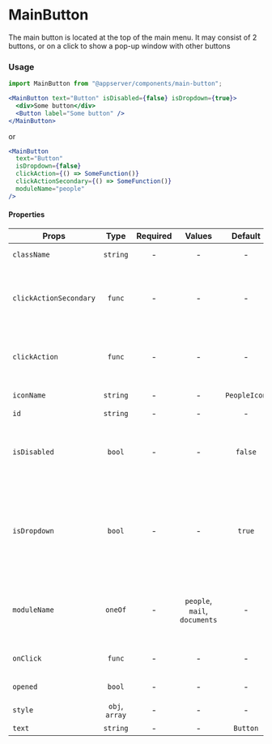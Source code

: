 # MainButton

The main button is located at the top of the main menu. It may consist of 2 buttons, or on a click to show a pop-up window with other buttons

### Usage

```js
import MainButton from "@appserver/components/main-button";
```

```jsx
<MainButton text="Button" isDisabled={false} isDropdown={true}>
  <div>Some button</div>
  <Button label="Some button" />
</MainButton>
```

or

```jsx
<MainButton
  text="Button"
  isDropdown={false}
  clickAction={() => SomeFunction()}
  clickActionSecondary={() => SomeFunction()}
  moduleName="people"
/>
```

#### Properties

| Props                  |      Type      | Required |            Values             |   Default    | Description                                                              |
| ---------------------- | :------------: | :------: | :---------------------------: | :----------: | ------------------------------------------------------------------------ |
| `className`            |    `string`    |    -     |               -               |      -       | Accepts class                                                            |
| `clickActionSecondary` |     `func`     |    -     |               -               |      -       | What the secondary button will trigger when clicked                      |
| `clickAction`          |     `func`     |    -     |               -               |      -       | What the main button will trigger when clicked                           |
| `iconName`             |    `string`    |    -     |               -               | `PeopleIcon` | Icon inside button                                                       |
| `id`                   |    `string`    |    -     |               -               |      -       | Accepts id                                                               |
| `isDisabled`           |     `bool`     |    -     |               -               |   `false`    | Tells when the button should present a disabled state                    |
| `isDropdown`           |     `bool`     |    -     |               -               |    `true`    | Select a state between two separate buttons or one with a drop-down list |
| `moduleName`           |    `oneOf`     |    -     | `people`, `mail`, `documents` |      -       | The name of the module where the button is used                          |
| `onClick`              |     `func`     |    -     |               -               |      -       | DropDown component click action                                          |
| `opened`               |     `bool`     |    -     |               -               |      -       | Open DropDown                                                            |
| `style`                | `obj`, `array` |    -     |               -               |      -       | Accepts css style                                                        |
| `text`                 |    `string`    |    -     |               -               |   `Button`   | Button text                                                              |
